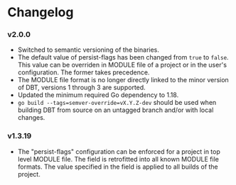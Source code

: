 # Changelog

### v2.0.0

- Switched to semantic versioning of the binaries.
- The default value of persist-flags has been changed from `true` to `false`.
  This value can be overriden in MODULE file of a project or in the user's configuration.
  The former takes precedence.
- The MODULE file format is no longer directly linked to the minor version of DBT,
  versions 1 through 3 are supported.
- Updated the minimum required Go dependency to 1.18.
- `go build --tags=semver-override=vX.Y.Z-dev` should be used when building DBT from
  source on an untagged branch and/or with local changes.

### v1.3.19

- The "persist-flags" configuration can be enforced for a project in top level MODULE file.
  The field is retrofitted into all known MODULE file formats.
  The value specified in the field is applied to all builds of the project.
